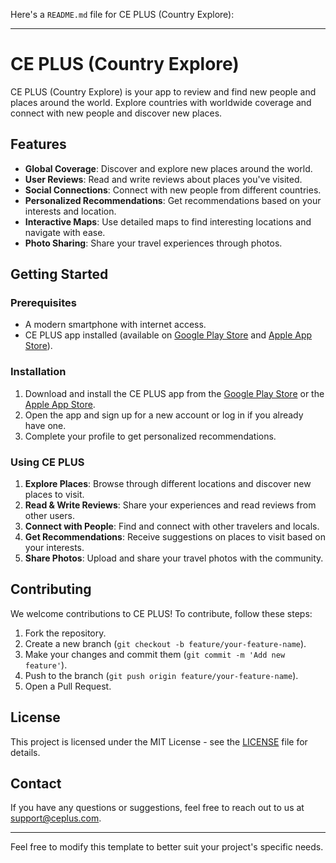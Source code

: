 Here's a `README.md` file for CE PLUS (Country Explore):

---

# CE PLUS (Country Explore)

CE PLUS (Country Explore) is your app to review and find new people and places around the world. Explore countries with worldwide coverage and connect with new people and discover new places.

## Features

- **Global Coverage**: Discover and explore new places around the world.
- **User Reviews**: Read and write reviews about places you've visited.
- **Social Connections**: Connect with new people from different countries.
- **Personalized Recommendations**: Get recommendations based on your interests and location.
- **Interactive Maps**: Use detailed maps to find interesting locations and navigate with ease.
- **Photo Sharing**: Share your travel experiences through photos.

## Getting Started

### Prerequisites

- A modern smartphone with internet access.
- CE PLUS app installed (available on [Google Play Store](#) and [Apple App Store](#)).

### Installation

1. Download and install the CE PLUS app from the [Google Play Store](#) or the [Apple App Store](#).
2. Open the app and sign up for a new account or log in if you already have one.
3. Complete your profile to get personalized recommendations.

### Using CE PLUS

1. **Explore Places**: Browse through different locations and discover new places to visit.
2. **Read & Write Reviews**: Share your experiences and read reviews from other users.
3. **Connect with People**: Find and connect with other travelers and locals.
4. **Get Recommendations**: Receive suggestions on places to visit based on your interests.
5. **Share Photos**: Upload and share your travel photos with the community.

## Contributing

We welcome contributions to CE PLUS! To contribute, follow these steps:

1. Fork the repository.
2. Create a new branch (`git checkout -b feature/your-feature-name`).
3. Make your changes and commit them (`git commit -m 'Add new feature'`).
4. Push to the branch (`git push origin feature/your-feature-name`).
5. Open a Pull Request.

## License

This project is licensed under the MIT License - see the [LICENSE](LICENSE) file for details.

## Contact

If you have any questions or suggestions, feel free to reach out to us at [support@ceplus.com](mailto:support@ceplus.com).

---

Feel free to modify this template to better suit your project's specific needs.
